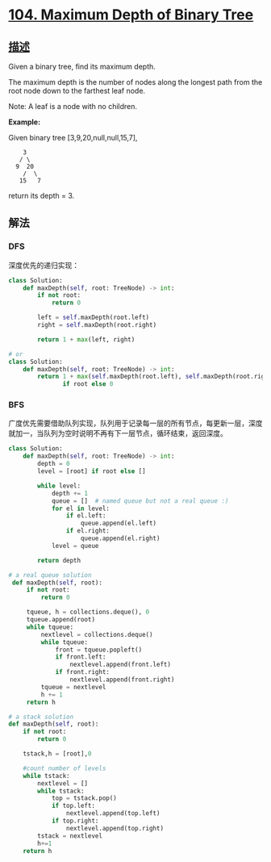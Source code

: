 # [104. Maximum Depth of Binary Tree](https://leetcode.com/problems/maximum-depth-of-binary-tree/)

## [描述](https://leetcode.com/problems/maximum-depth-of-binary-tree/)

Given a binary tree, find its maximum depth.

The maximum depth is the number of nodes along the longest path from the root node down to the farthest leaf node.

Note: A leaf is a node with no children.

**Example:**

Given binary tree [3,9,20,null,null,15,7],

```text
    3
   / \
  9  20
    /  \
   15   7
```

return its depth = 3.

## 解法

### DFS

深度优先的递归实现：

```python
class Solution:
    def maxDepth(self, root: TreeNode) -> int:
        if not root:
            return 0

        left = self.maxDepth(root.left)
        right = self.maxDepth(root.right)

        return 1 + max(left, right)

# or
class Solution:
    def maxDepth(self, root: TreeNode) -> int:
        return 1 + max(self.maxDepth(root.left), self.maxDepth(root.right)) \
               if root else 0
```

### BFS

广度优先需要借助队列实现，队列用于记录每一层的所有节点，每更新一层，深度就加一，当队列为空时说明不再有下一层节点，循环结束，返回深度。

```python
class Solution:
    def maxDepth(self, root: TreeNode) -> int:
        depth = 0
        level = [root] if root else []

        while level:
            depth += 1
            queue = []  # named queue but not a real queue :)
            for el in level:
                if el.left:
                    queue.append(el.left)
                if el.right:
                    queue.append(el.right)
            level = queue

        return depth

# a real queue solution
 def maxDepth(self, root):
     if not root:
         return 0

     tqueue, h = collections.deque(), 0
     tqueue.append(root)
     while tqueue:
         nextlevel = collections.deque()
         while tqueue:
             front = tqueue.popleft()
             if front.left:
                 nextlevel.append(front.left)
             if front.right:
                 nextlevel.append(front.right)
         tqueue = nextlevel
         h += 1
     return h

# a stack solution
def maxDepth(self, root):
    if not root:
        return 0

    tstack,h = [root],0

    #count number of levels
    while tstack:
        nextlevel = []
        while tstack:
            top = tstack.pop()
            if top.left:
                nextlevel.append(top.left)
            if top.right:
                nextlevel.append(top.right)
        tstack = nextlevel
        h+=1
    return h
```